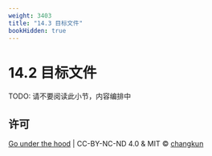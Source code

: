 ```yaml
---
weight: 3403
title: "14.3 目标文件"
bookHidden: true
---
```


# 14.2 目标文件

TODO: 请不要阅读此小节，内容编排中

## 许可

[Go under the hood](https://github.com/changkun/go-under-the-hood) | CC-BY-NC-ND 4.0 & MIT &copy; [changkun](https://changkun.de)